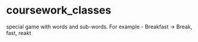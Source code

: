 # coursework_classes

special game with words and sub-words.
For example - Breakfast -> Break, fast, reakt
